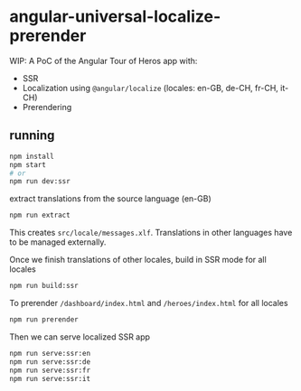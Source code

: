 # angular-universal-localize-prerender

WIP: A PoC of the Angular Tour of Heros app with:

- SSR
- Localization using `@angular/localize` (locales: en-GB, de-CH, fr-CH, it-CH)
- Prerendering

## running

```sh
npm install
npm start
# or
npm run dev:ssr
```

extract translations from the source language (en-GB)

```sh
npm run extract
```

This creates `src/locale/messages.xlf`. Translations in other languages have to be managed externally.

Once we finish translations of other locales, build in SSR mode for all locales

```sh
npm run build:ssr
```

To prerender `/dashboard/index.html` and `/heroes/index.html` for all locales

```sh
npm run prerender
```

Then we can serve localized SSR app

```sh
npm run serve:ssr:en
npm run serve:ssr:de
npm run serve:ssr:fr
npm run serve:ssr:it
```
